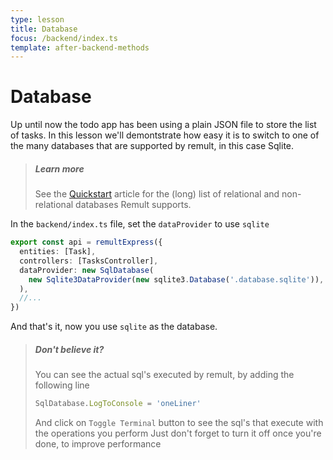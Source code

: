 ```yaml
---
type: lesson
title: Database
focus: /backend/index.ts
template: after-backend-methods
---
```


# Database

Up until now the todo app has been using a plain JSON file to store the list of tasks. In this lesson we'll demontstrate how easy it is to switch to one of the many databases that are supported by remult, in this case Sqlite.

> ##### Learn more
>
> See the [Quickstart](https://remult.dev/docs/quickstart.html#connecting-a-database) article for the (long) list of relational and non-relational databases Remult supports.

In the `backend/index.ts` file, set the `dataProvider` to use `sqlite`

```ts title="backend/index.ts" add={4-6}
export const api = remultExpress({
  entities: [Task],
  controllers: [TasksController],
  dataProvider: new SqlDatabase(
    new Sqlite3DataProvider(new sqlite3.Database('.database.sqlite')),
  ),
  //...
})
```

And that's it, now you use `sqlite` as the database.

> ##### Don't believe it?
>
> You can see the actual sql's executed by remult, by adding the following line
>
> ```ts
> SqlDatabase.LogToConsole = 'oneLiner'
> ```
>
> And click on `Toggle Terminal` button to see the sql's that execute with the operations you perform
> Just don't forget to turn it off once you're done, to improve performance
